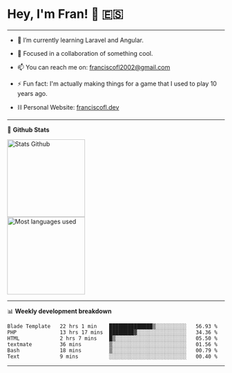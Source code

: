 # Hey, I'm Fran! 👋 :es:

-------

- 🌱 I’m currently learning Laravel and Angular.

- 👯 Focused in a collaboration of something cool.

- 📫 You can reach me on: franciscofl2002@gmail.com

- ⚡ Fun fact: I'm actually making things for a game that I used to play 10 years ago.

- ⛓  Personal Website: [franciscofl.dev](https://www.franciscofl.dev/)

-------

📝 **Github Stats**


<div align="left">
  <img height="180em" src="https://github-readme-stats.vercel.app/api?username=franciscofl12&count_private=true&show_icons=true&theme=dracula&bg_color=-45deg,282A36,3D3344" alt="Stats Github"/>
  <br>
  <img height="180em" src="https://github-readme-stats.vercel.app/api/top-langs/?username=franciscofl12&count_private&theme=dracula&bg_color=-45deg,282A36,3D3344&layout=compact&langs_count=6" alt="Most languages used"/>
</div>

-------

📊 **Weekly development breakdown**


<!--START_SECTION:waka-->

```text
Blade Template   22 hrs 1 min    ██████████████▒░░░░░░░░░░   56.93 %
PHP              13 hrs 17 mins  ████████▓░░░░░░░░░░░░░░░░   34.36 %
HTML             2 hrs 7 mins    █▒░░░░░░░░░░░░░░░░░░░░░░░   05.50 %
textmate         36 mins         ▒░░░░░░░░░░░░░░░░░░░░░░░░   01.56 %
Bash             18 mins         ▒░░░░░░░░░░░░░░░░░░░░░░░░   00.79 %
Text             9 mins          ░░░░░░░░░░░░░░░░░░░░░░░░░   00.40 %
```

<!--END_SECTION:waka-->

-------

